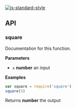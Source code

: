 [![js-standard-style](https://cdn.rawgit.com/feross/standard/master/badge.svg)](https://github.com/feross/standard)

## API

### square

Documentation for this function.

**Parameters**

-   `x` **number** an input

**Examples**

```javascript
var square = require('square')
square(5)
```

Returns **number** the output

